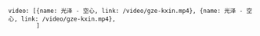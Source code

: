 <!-- <Video/> -->

```component Video
video: [{name: 光泽 - 空心, link: /video/gze-kxin.mp4}, {name: 光泽 - 空心, link: /video/gze-kxin.mp4},
        ]
```
